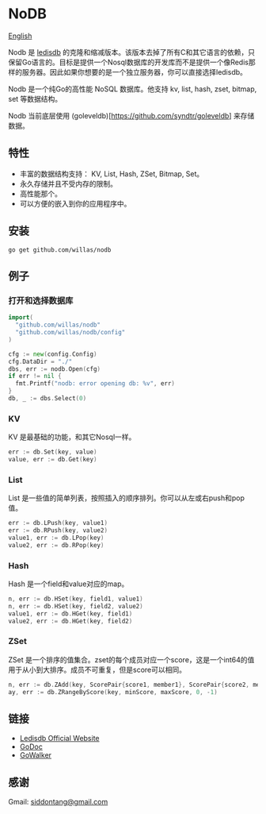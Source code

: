 # NoDB

[English](https://github.com/willas/nodb/blob/master/README.md)

Nodb 是 [ledisdb](https://github.com/siddontang/ledisdb) 的克隆和缩减版本。该版本去掉了所有C和其它语言的依赖，只保留Go语言的。目标是提供一个Nosql数据库的开发库而不是提供一个像Redis那样的服务器。因此如果你想要的是一个独立服务器，你可以直接选择ledisdb。

Nodb 是一个纯Go的高性能 NoSQL 数据库。他支持 kv, list, hash, zset, bitmap, set 等数据结构。

Nodb 当前底层使用 (goleveldb)[https://github.com/syndtr/goleveldb] 来存储数据。

## 特性

+ 丰富的数据结构支持： KV, List, Hash, ZSet, Bitmap, Set。
+ 永久存储并且不受内存的限制。
+ 高性能那个。
+ 可以方便的嵌入到你的应用程序中。

## 安装

    go get github.com/willas/nodb

## 例子

### 打开和选择数据库
```go
import(
  "github.com/willas/nodb"
  "github.com/willas/nodb/config"
)

cfg := new(config.Config)
cfg.DataDir = "./"
dbs, err := nodb.Open(cfg)
if err != nil {
  fmt.Printf("nodb: error opening db: %v", err)
}
db, _ := dbs.Select(0)
```
### KV

KV 是最基础的功能，和其它Nosql一样。
```go
err := db.Set(key, value)
value, err := db.Get(key)
```
### List

List 是一些值的简单列表，按照插入的顺序排列。你可以从左或右push和pop值。
```go
err := db.LPush(key, value1)
err := db.RPush(key, value2)
value1, err := db.LPop(key)
value2, err := db.RPop(key)
```
### Hash

Hash 是一个field和value对应的map。
```go
n, err := db.HSet(key, field1, value1)
n, err := db.HSet(key, field2, value2)
value1, err := db.HGet(key, field1)
value2, err := db.HGet(key, field2)
```
### ZSet

ZSet 是一个排序的值集合。zset的每个成员对应一个score，这是一个int64的值用于从小到大排序。成员不可重复，但是score可以相同。
```go
n, err := db.ZAdd(key, ScorePair{score1, member1}, ScorePair{score2, member2})
ay, err := db.ZRangeByScore(key, minScore, maxScore, 0, -1)
```

## 链接

+ [Ledisdb Official Website](http://ledisdb.com)
+ [GoDoc](https://godoc.org/github.com/willas/nodb)
+ [GoWalker](https://gowalker.org/github.com/willas/nodb)


## 感谢

Gmail: siddontang@gmail.com

